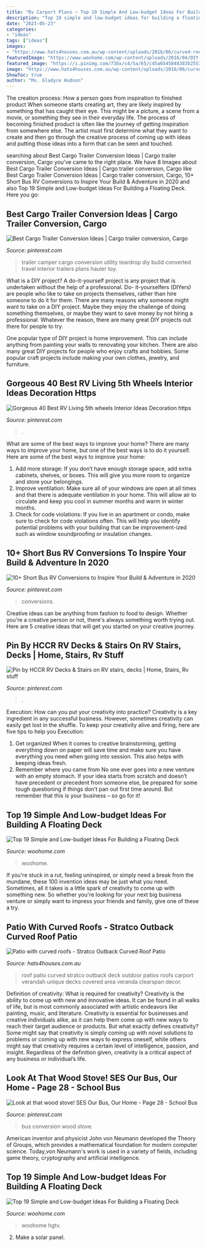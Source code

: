 ```yaml
---
title: "Rv Carport Plans ~ Top 19 Simple And Low-budget Ideas For Building A Floating Deck"
description: "Top 19 simple and low-budget ideas for building a floating deck"
date: "2023-05-23"
categories:
- "ideas"
tags: ["ideas"]
images:
- "https://www.hats4houses.com.au/wp-content/uploads/2016/06/curved-roof-patio-stratco-11-1024x683.jpg"
featuredImage: "https://www.woohome.com/wp-content/uploads/2016/04/DIY-Floating-Deck-Woohome-7.jpg"
featured_image: "https://i.pinimg.com/736x/c4/5a/65/c45a6545848383b2553cac7d01d3b7a3.jpg"
image: "https://www.hats4houses.com.au/wp-content/uploads/2016/06/curved-roof-patio-stratco-11-1024x683.jpg"
ShowToc: true
author: "Ms. Gladyce Hudson"
---
```



The creation process: How a person goes from inspiration to finished product
When someone starts creating art, they are likely inspired by something that has caught their eye. This might be a picture, a scene from a movie, or something they see in their everyday life. The process of becoming finished product is often like the journey of getting inspiration from somewhere else. The artist must first determine what they want to create and then go through the creative process of coming up with ideas and putting those ideas into a form that can be seen and touched.

	

		
searching about Best Cargo Trailer Conversion Ideas | Cargo trailer conversion, Cargo you've came to the right place. We have 8 Images about Best Cargo Trailer Conversion Ideas | Cargo trailer conversion, Cargo like Best Cargo Trailer Conversion Ideas | Cargo trailer conversion, Cargo, 10+ Short Bus RV Conversions to Inspire Your Build &amp; Adventure in 2020 and also Top 19 Simple and Low-budget Ideas For Building a Floating Deck. Here you go:
		
    
## Best Cargo Trailer Conversion Ideas | Cargo Trailer Conversion, Cargo

<img loading=lazy src="https://i.pinimg.com/736x/96/9b/55/969b555f7a61dcea3fb3496c4bd8c8f4.jpg" onerror="this.onerror=null;this.src='https://tse2.mm.bing.net/th?id=OIP.5xV7oYhVtz8cXrMPiwhVGQHaLG&amp;pid=15.1';" alt="Best Cargo Trailer Conversion Ideas | Cargo trailer conversion, Cargo">

_Source: pinterest.com_

>trailer camper cargo conversion utility teardrop diy build converted travel interior trailers plans hauler toy. 

	

What is a DIY project?
A do-it-yourself project is any project that is undertaken without the help of a professional. Do- it-yourselfers (DIYers) are people who like to take on projects themselves, rather than hire someone to do it for them.
There are many reasons why someone might want to take on a DIY project. Maybe they enjoy the challenge of doing something themselves, or maybe they want to save money by not hiring a professional. Whatever the reason, there are many great DIY projects out there for people to try.

One popular type of DIY project is home improvement. This can include anything from painting your walls to renovating your kitchen. There are also many great DIY projects for people who enjoy crafts and hobbies. Some popular craft projects include making your own clothes, jewelry, and furniture.

    
## Gorgeous 40 Best RV Living 5th Wheels Interior Ideas Decoration Https

<img loading=lazy src="https://i.pinimg.com/originals/02/e8/aa/02e8aacd97912c7cd785473e785753e1.jpg" onerror="this.onerror=null;this.src='https://tse2.mm.bing.net/th?id=OIP.xJPCQjH47T8NbCy8avBxRAHaJ3&amp;pid=15.1';" alt="Gorgeous 40 Best RV Living 5th wheels Interior Ideas Decoration https">

_Source: pinterest.com_

>. 

	

What are some of the best ways to improve your home?
There are many ways to improve your home, but one of the best ways is to do it yourself. Here are some of the best ways to improve your home: 
1. Add more storage: If you don’t have enough storage space, add extra cabinets, shelves, or boxes. This will give you more room to organize and store your belongings. 
2. Improve ventilation: Make sure all of your windows are open at all times and that there is adequate ventilation in your home. This will allow air to circulate and keep you cool in summer months and warm in winter months. 
3. Check for code violations: If you live in an apartment or condo, make sure to check for code violations often. This will help you identify potential problems with your building that can be improvement-ized such as window soundproofing or insulation changes.

    
## 10+ Short Bus RV Conversions To Inspire Your Build &amp; Adventure In 2020

<img loading=lazy src="https://i.pinimg.com/736x/99/ca/36/99ca36d50237fdf437abc51827793e92.jpg" onerror="this.onerror=null;this.src='https://tse4.mm.bing.net/th?id=OIP.1BFZtCvH_1lcGMI7fpCKxwHaE7&amp;pid=15.1';" alt="10+ Short Bus RV Conversions to Inspire Your Build &amp; Adventure in 2020">

_Source: pinterest.com_

>conversions. 

	

Creative ideas can be anything from fashion to food to design. Whether you're a creative person or not, there's always something worth trying out. Here are 5 creative ideas that will get you started on your creative journey.

    
## Pin By HCCR RV Decks &amp; Stairs On RV Stairs, Decks | Home, Stairs, Rv Stuff

<img loading=lazy src="https://i.pinimg.com/736x/c4/5a/65/c45a6545848383b2553cac7d01d3b7a3.jpg" onerror="this.onerror=null;this.src='https://tse2.mm.bing.net/th?id=OIP.w84ZXUwBBE5XaGCFKzJdOAHaFj&amp;pid=15.1';" alt="Pin by HCCR RV Decks &amp; Stairs on RV stairs, decks | Home, Stairs, Rv stuff">

_Source: pinterest.com_

>. 

	

Execution: How can you put your creativity into practice?
Creativity is a key ingredient in any successful business. However, sometimes creativity can easily get lost in the shuffle. To keep your creativity alive and firing, here are five tips to help you Execution:
1. Get organized
When it comes to creative brainstorming, getting everything down on paper will save time and make sure you have everything you need when going into session. This also helps with keeping ideas fresh.
2. Remember where you came from
No one ever goes into a new venture with an empty stomach. If your idea starts from scratch and doesn’t have precedent or precedent from someone else, be prepared for some tough questioning if things don’t pan out first time around. But remember that this is your business – so go for it!

    
## Top 19 Simple And Low-budget Ideas For Building A Floating Deck

<img loading=lazy src="https://www.woohome.com/wp-content/uploads/2016/04/DIY-Floating-Deck-Woohome-7.jpg" onerror="this.onerror=null;this.src='https://tse4.mm.bing.net/th?id=OIP.UcxVyss2_6qDcS_tTpfBFgHaQD&amp;pid=15.1';" alt="Top 19 Simple and Low-budget Ideas For Building a Floating Deck">

_Source: woohome.com_

>woohome. 

	

If you're stuck in a rut, feeling uninspired, or simply need a break from the mundane, these 100 invention ideas may be just what you need. Sometimes, all it takes is a little spark of creativity to come up with something new. So whether you're looking for your next big business venture or simply want to impress your friends and family, give one of these a try.

    
## Patio With Curved Roofs - Stratco Outback Curved Roof Patio

<img loading=lazy src="https://www.hats4houses.com.au/wp-content/uploads/2016/06/curved-roof-patio-stratco-11-1024x683.jpg" onerror="this.onerror=null;this.src='https://tse4.mm.bing.net/th?id=OIP.GUPnG9OS2mAiBmBEJfEd-wHaE8&amp;pid=15.1';" alt="Patio with curved roofs - Stratco Outback Curved Roof Patio">

_Source: hats4houses.com.au_

>roof patio curved stratco outback deck outdoor patios roofs carport verandah unique decks covered area veranda clearspan decor. 

	

Definition of creativity: What is required for creativity?
Creativity is the ability to come up with new and innovative ideas. It can be found in all walks of life, but is most commonly associated with artistic endeavors like painting, music, and literature. Creativity is essential for businesses and creative individuals alike, as it can help them come up with new ways to reach their target audience or products. But what exactly defines creativity? Some might say that creativity is simply coming up with novel solutions to problems or coming up with new ways to express oneself, while others might say that creativity requires a certain level of intelligence, passion, and insight. Regardless of the definition given, creativity is a critical aspect of any business or individual’s life.

    
## Look At That Wood Stove! SES Our Bus, Our Home - Page 28 - School Bus

<img loading=lazy src="https://i.pinimg.com/736x/5f/94/ea/5f94ea4bc12bbb75b192713af52b86cb--bus-living-school-bus-conversion.jpg?b=t" onerror="this.onerror=null;this.src='https://tse4.mm.bing.net/th?id=OIP.TQoTKfU_cJCW8ryuRuhRdwHaNK&amp;pid=15.1';" alt="Look at that wood stove! SES Our Bus, Our Home - Page 28 - School Bus">

_Source: pinterest.com_

>bus conversion wood stove. 

	

American inventor and physicist John von Neumann developed the Theory of Groups, which provides a mathematical foundation for modern computer science. Today,von Neumann's work is used in a variety of fields, including game theory, cryptography and artificial intelligence.

    
## Top 19 Simple And Low-budget Ideas For Building A Floating Deck

<img loading=lazy src="https://www.woohome.com/wp-content/uploads/2016/04/DIY-Floating-Deck-Woohome-13.jpg" onerror="this.onerror=null;this.src='https://tse2.mm.bing.net/th?id=OIP.QXCKHfwfbtqoNlMmpC79dwHaO0&amp;pid=15.1';" alt="Top 19 Simple and Low-budget Ideas For Building a Floating Deck">

_Source: woohome.com_

>woohome hgtv. 

	

2. Make a solar panel.

